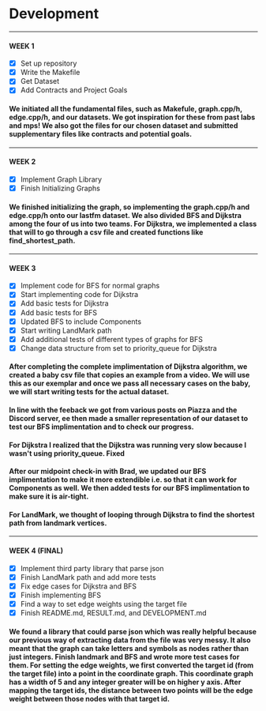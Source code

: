 # Development

---
#### WEEK 1
- [x] Set up repository 
- [x] Write the Makefile
- [x] Get Dataset 
- [x] Add Contracts and Project Goals

#### We initiated all the fundamental files, such as Makefule, graph.cpp/h, edge.cpp/h, and our datasets. We got inspiration for these from past labs and mps! We also got the files for our chosen dataset and submitted supplementary files like contracts and potential goals.
---
#### WEEK 2
- [x] Implement Graph Library 
- [x] Finish Initializing Graphs

#### We finished initializing the graph, so implementing the graph.cpp/h and edge.cpp/h onto our lastfm dataset. We also divided BFS and Dijkstra among the four of us into two teams. For Dijkstra, we implemented a class that will to go through a csv file and created functions like find_shortest_path. 

---
#### WEEK 3
- [x] Implement code for BFS for normal graphs
- [x] Start implementing code for Dijkstra
- [x] Add basic tests for Dijkstra
- [x] Add basic tests for BFS
- [x] Updated BFS to include Components
- [x] Start writing LandMark path
- [x] Add additional tests of different types of graphs for BFS
- [x] Change data structure from set to priority_queue for Dijkstra

####  After completing the complete implimentation of Dijkstra algorithm, we created a baby csv file that copies an example from a video. We will use this as our exemplar and once we pass all necessary cases on the baby, we will start writing tests for the actual dataset. 
#### In line with the feeback we got from various posts on Piazza and the Discord server, ee then made a smaller representation of our dataset to test our BFS implimentation and to check our progress.
#### For Dijkstra I realized that the Dijkstra was running very slow because I wasn't using priority_queue. Fixed
#### After our midpoint check-in with Brad, we updated our BFS implimentation to make it more extendible i.e. so that it can work for Components as well. We then added tests for our BFS implimentation to make sure it is air-tight.
#### For LandMark, we thought of looping through Dijkstra to find the shortest path from landmark vertices.
---
#### WEEK 4 (FINAL)
- [x] Implement third party library that parse json
- [x] Finish LandMark path and add more tests
- [x] Fix edge cases for Dijkstra and BFS
- [x] Finish implementing BFS
- [x] Find a way to set edge weights using the target file
- [x] Finish README.md, RESULT.md, and DEVELOPMENT.md

#### We found a library that could parse json which was really helpful because our previous way of extracting data from the file was very messy. It also meant that the graph can take letters and symbols as nodes rather than just integers. Finish landmark and BFS and wrote more test cases for them. For setting the edge weights, we first converted the target id (from the target file) into a point in the coordinate graph. This coordinate graph has a width of 5 and any integer greater will be on higher y axis. After mapping the target ids, the distance between two points will be the edge weight between those nodes with that target id.